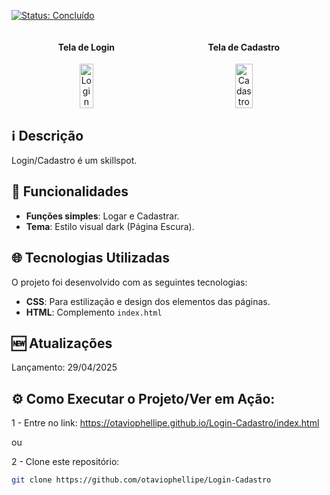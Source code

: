 <p align="left">
  <a href="https://img.shields.io/badge/Status-%20Concluido-green">
    <img src="https://img.shields.io/badge/Status-%20Concluido-green" alt="Status: Concluído" />
  </a>
</p>
<div style="display: flex; justify-content: space-around; align-items: center;">
  <div style="text-align: center;">
    <h4>Tela de Login</h4>
    <img src="https://github.com/user-attachments/assets/a723de00-d042-4b9b-82ab-917f4df85ec2" alt="Login" style="width: 50%;"/>
  </div>
  <div style="text-align: center;">
    <h4>Tela de Cadastro</h4>
    <img src="https://github.com/user-attachments/assets/a88a4a72-d6d8-4cce-8170-195828d02f32" alt="Cadastro" style="width: 50%;"/>
  </div>
</div>

## ℹ️ Descrição

Login/Cadastro é um skillspot.

## 🔎 Funcionalidades

- **Funções simples**: Logar e Cadastrar.
- **Tema**: Estilo visual dark (Página Escura).

## 🌐 Tecnologias Utilizadas

O projeto foi desenvolvido com as seguintes tecnologias:

- **CSS**: Para estilização e design dos elementos das páginas.
- **HTML**: Complemento ``index.html``

## 🆕 Atualizações

Lançamento: 29/04/2025

## ⚙️ Como Executar o Projeto/Ver em Ação:

1 - Entre no link: https://otaviophellipe.github.io/Login-Cadastro/index.html

ou

2 - Clone este repositório:
   ```bash
   git clone https://github.com/otaviophellipe/Login-Cadastro
